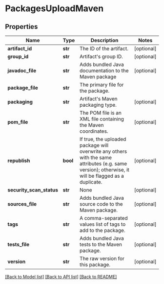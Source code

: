 # PackagesUploadMaven

## Properties
Name | Type | Description | Notes
------------ | ------------- | ------------- | -------------
**artifact_id** | **str** | The ID of the artifact. | [optional] 
**group_id** | **str** | Artifact&#39;s group ID. | [optional] 
**javadoc_file** | **str** | Adds bundled Java documentation to the Maven package | [optional] 
**package_file** | **str** | The primary file for the package. | 
**packaging** | **str** | Artifact&#39;s Maven packaging type. | [optional] 
**pom_file** | **str** | The POM file is an XML file containing the Maven coordinates. | [optional] 
**republish** | **bool** | If true, the uploaded package will overwrite any others with the same attributes (e.g. same version); otherwise, it will be flagged as a duplicate. | [optional] 
**security_scan_status** | **str** | None | [optional] 
**sources_file** | **str** | Adds bundled Java source code to the Maven package. | [optional] 
**tags** | **str** | A comma-separated values list of tags to add to the package. | [optional] 
**tests_file** | **str** | Adds bundled Java tests to the Maven package. | [optional] 
**version** | **str** | The raw version for this package. | [optional] 

[[Back to Model list]](../README.md#documentation-for-models) [[Back to API list]](../README.md#documentation-for-api-endpoints) [[Back to README]](../README.md)



